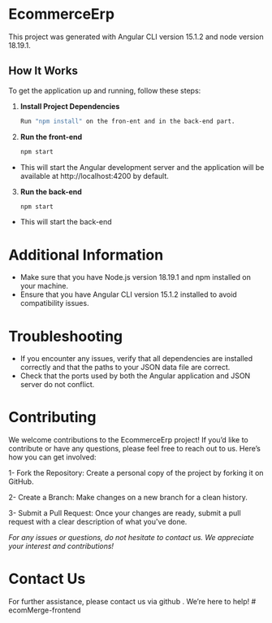 # EcommerceErp
This project was generated with Angular CLI version 15.1.2 and node version 18.19.1.

## How It Works
To get the application up and running, follow these steps:

1. **Install Project Dependencies**
   ```bash
   Run "npm install" on the fron-ent and in the back-end part.
2. **Run the front-end**
   ```bash
   npm start

- This will start the Angular development server and the application will be available at http://localhost:4200 by default.

3. **Run the back-end**
    ```bash
    npm start
- This will start the back-end

# Additional Information
- Make sure that you have Node.js version 18.19.1 and npm installed on your machine.
- Ensure that you have Angular CLI version 15.1.2 installed to avoid compatibility issues.

# Troubleshooting

- If you encounter any issues, verify that all dependencies are installed correctly and that the paths to your JSON data file are correct.
- Check that the ports used by both the Angular application and JSON server do not conflict.

# Contributing

We welcome contributions to the EcommerceErp project! If you’d like to contribute or have any questions, please feel free to reach out to us. Here’s how you can get involved:

1- Fork the Repository: Create a personal copy of the project by forking it on GitHub.

2- Create a Branch: Make changes on a new branch for a clean history.

3- Submit a Pull Request: Once your changes are ready, submit a pull request with a clear description of what you've done.

*For any issues or questions, do not hesitate to contact us. We appreciate your interest and contributions!*

# Contact Us

For further assistance, please contact us via github . We’re here to help!
#   e c o m M e r g e - f r o n t e n d  
 